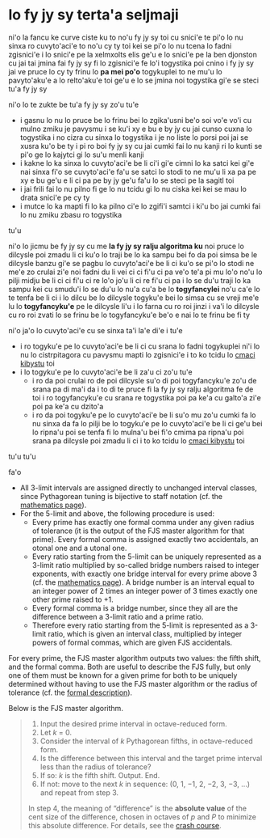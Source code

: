 ﻿# lo fy jy sy terta'a seljmaji

ni'o la fancu ke curve ciste ku to no'u fy jy sy toi cu snici'e te pi'o lo nu sinxa ro cuvyto'aci'e to no'u cy ty toi kei se pi'o lo nu tcena lo fadni zgisnici'e
i lo snici'e pe la xelmxolts elis ge'u e lo snici'e pe la ben djonston cu jai tai jmina fai fy jy sy fi lo zgisnici'e fe lo'i togystika poi cnino
i fy jy sy jai ve pruce lo cy ty frinu lo **pa mei po'o** togykuplei to ne mu'u lo pavyto'aku'e a lo relto'aku'e toi ge'u e lo se jmina noi togystika gi'e se steci tu'a fy jy sy

ni'o lo te zukte be tu'a fy jy sy zo'u tu'e

- i gasnu lo nu lo pruce be lo frinu bei lo zgika'usni be'o soi vo'e vo'i cu mulno zmiku je pavysmu i se ku'i xy e bu e by jy cu jai cunso cuxna lo togystika i no cizra cu sinxa lo togystika i je no liste lo porsi poi jai se xusra ku'o be ty i pi ro boi fy jy sy cu jai cumki fai lo nu kanji ri lo kunti se pi'o ge lo kajytci gi lo su'u menli kanji
- i kakne lo ka sinxa lo cuvyto'aci'e be li ci'i gi'e cimni lo ka satci kei gi'e nai sinxa fi'o se cuvyto'aci'e fa'u se satci lo stodi to ne mu'u li xa pa pe xy e bu ge'u e li ci pa pe by jy ge'u fa'u lo se steci pe la sagitl toi
- i jai frili fai lo nu pilno fi ge lo nu tcidu gi lo nu ciska kei kei se mau lo drata snici'e pe cy ty
- i mutce lo ka mapti fi lo ka pilno ci'e lo zgifi'i samtci i ki'u bo jai cumki fai lo nu zmiku zbasu ro togystika

tu'u

ni'o lo jicmu be fy jy sy cu me **la fy jy sy ralju algoritma ku** noi pruce lo dilcysle poi zmadu li ci ku'o lo traji be lo ka sampu bei fo da poi simsa be le dilcysle banzu gi'e se pagbu lo cuvyto'aci'e be li ci ku'o se pi'o lo stodi ne me'e zo crulai zi'e noi fadni du li vei ci ci fi'u ci pa ve'o te'a pi mu lo'o no'u lo pilji midju be li ci ci fi'u ci re lo'o jo'u li ci re fi'u ci pa
i lo se du'u traji lo ka sampu kei cu smudu'i lo se du'u lo nu'a cu'a be lo **togyfancylei** no'u ca'e lo te tenfa be li ci
i lo dilcu be lo dilcysle togyku'e bei lo simsa cu se vreji me'e lu lo **togyfancyku'e** pe le dilcysle li'u
i lo farna cu ro roi jinzi
i va'i lo dilcysle cu ro roi zvati lo se frinu be lo togyfancyku'e be'o e nai lo te frinu be fi ty

ni'o ja'o lo cuvyto'aci'e cu se sinxa ta'i la'e di'e
i tu'e

- i ro togyku'e pe lo cuvyto'aci'e be li ci cu srana lo fadni togykuplei ni'i lo nu lo cistrpitagora cu pavysmu mapti lo zgisnici'e i to ko tcidu lo [cmaci kibystu](math.html) toi
- i lo togyku'e pe lo cuvyto'aci'e be li za'u ci zo'u tu'e
	- i ro da poi crulai ro de poi dilcysle su'o di poi togyfancyku'e zo'u de srana pa di ma'i da i to di te pruce fi la fy jy sy ralju algoritma fe de toi i ro togyfancyku'e cu srana re togystika poi pa ke'a cu galto'a zi'e poi pa ke'a cu dzito'a
	- i ro da poi togyku'e pe lo cuvyto'aci'e be li su'o mu zo'u cumki fa lo nu sinxa da fa lo pilji be lo togyku'e pe lo cuvyto'aci'e be li ci ge'u bei lo ripna'u poi se tenfa fi lo mulna'u bei fi'o cmima pa ripna'u poi srana pa dilcysle poi zmadu li ci i to ko tcidu lo [cmaci kibystu](math.html) toi

tu'u tu'u

fa'o

- All 3-limit intervals are assigned directly to unchanged interval classes, since Pythagorean tuning is bijective to staff notation (cf. the [mathematics page](math.html)).
- For the 5-limit and above, the following procedure is used:
	- Every prime has exactly one formal comma under any given radius of tolerance (it is the output of the FJS master algorithm for that prime). Every formal comma is assigned exactly two accidentals, an otonal one and a utonal one.
	- Every ratio starting from the 5-limit can be uniquely represented as a 3-limit ratio multiplied by so-called bridge numbers raised to integer exponents, with exactly one bridge interval for every prime above 3 (cf. the [mathematics page](math.html)). A bridge number is an interval equal to an integer power of 2 times an integer power of 3 times exactly one other prime raised to +1.
	- Every formal comma is a bridge number, since they all are the difference between a 3-limit ratio and a prime ratio.
	- Therefore every ratio starting from the 5-limit is represented as a 3-limit ratio, which is given an interval class, multiplied by integer powers of formal commas, which are given FJS accidentals. 

For every prime, the FJS master algorithm outputs two values: the fifth shift, and the formal comma. Both are useful to describe the FJS fully, but only one of them must be known for a given prime for both to be uniquely determined without having to use the FJS master algorithm or the radius of tolerance (cf. the [formal description](rules.html)).

Below is the FJS master algorithm.

> 1. Input the desired prime interval in octave-reduced form.
> 2. Let *k* = 0.
> 3. Consider the interval of *k* Pythagorean fifths, in octave-reduced form.
> 4. Is the difference between this interval and the target prime interval less than the radius of tolerance?
> 5. If so: *k* is the fifth shift. Output. End.
> 6. If not: move to the next *k* in sequence: (0, 1, −1, 2, −2, 3, −3, …) and repeat from step 3.
>
> In step 4, the meaning of “difference” is the **absolute value** of the cent size of the difference, chosen in octaves of *p* and *P* to minimize this absolute difference. For details, see the [crash course](crash.html).
